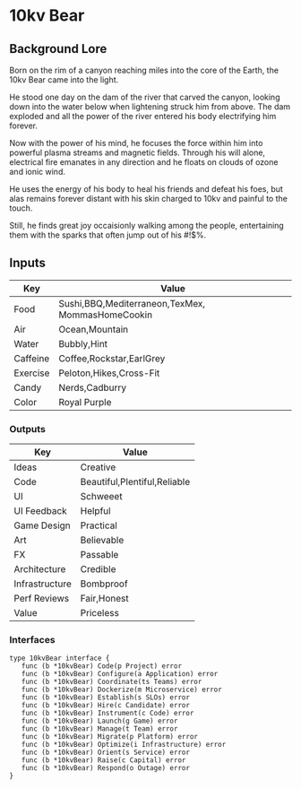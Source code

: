 # 10kv Bear

## Background Lore

Born on the rim of a canyon reaching miles into the core of the Earth, the 10kv Bear came into the light.

He stood one day on the dam of the river that carved the canyon, looking down into the water below when lightening struck him from above. The dam exploded and all the power of the river entered his body electrifying him forever.

Now with the power of his mind, he focuses the force within him into powerful plasma streams and magnetic fields. Through his will alone, electrical fire emanates in any direction and he floats on clouds of ozone and ionic wind.

He uses the energy of his body to heal his friends and defeat his foes, but alas remains forever distant with his skin charged to 10kv and painful to the touch.

Still, he finds great joy occaisionly walking among the people, entertaining them with the sparks that often jump out of his #!$%.

## Inputs

| Key      | Value                                            |
| -------- | ------------------------------------------------ |
| Food     | Sushi,BBQ,Mediterraneon,TexMex, MommasHomeCookin |
| Air      | Ocean,Mountain                                   |
| Water    | Bubbly,Hint                                      |
| Caffeine | Coffee,Rockstar,EarlGrey                         |
| Exercise | Peloton,Hikes,Cross-Fit                          |
| Candy    | Nerds,Cadburry                                   |
| Color    | Royal Purple                                     |

### Outputs

| Key            | Value                        |
| -------------- | ---------------------------- |
| Ideas          | Creative                     |
| Code           | Beautiful,Plentiful,Reliable |
| UI             | Schweeet                     |
| UI Feedback    | Helpful                      |
| Game Design    | Practical                    |
| Art            | Believable                   |
| FX             | Passable                     |
| Architecture   | Credible                     |
| Infrastructure | Bombproof                    |
| Perf Reviews   | Fair,Honest                  |
| Value          | Priceless                    |

### Interfaces

```
type 10kvBear interface {
   func (b *10kvBear) Code(p Project) error
   func (b *10kvBear) Configure(a Application) error
   func (b *10kvBear) Coordinate(ts Teams) error
   func (b *10kvBear) Dockerize(m Microservice) error
   func (b *10kvBear) Establish(s SLOs) error
   func (b *10kvBear) Hire(c Candidate) error
   func (b *10kvBear) Instrument(c Code) error
   func (b *10kvBear) Launch(g Game) error
   func (b *10kvBear) Manage(t Team) error
   func (b *10kvBear) Migrate(p Platform) error
   func (b *10kvBear) Optimize(i Infrastructure) error
   func (b *10kvBear) Orient(s Service) error
   func (b *10kvBear) Raise(c Capital) error
   func (b *10kvBear) Respond(o Outage) error
}
```

